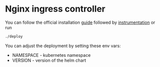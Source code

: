 # Nginx ingress controller

You can follow the official installation [guide](https://kubernetes.github.io/ingress-nginx/deploy/) followed by [instrumentation](https://docs.dynatrace.com/docs/ingest-from/setup-on-k8s/guides/deployment-and-configuration/monitoring-and-instrumentation/instrument-nginx) or run

```bash
./deploy
```

You can adjust the deployment by setting these env vars:

- NAMESPACE - kubernetes namespace
- VERSION - version of the helm chart
